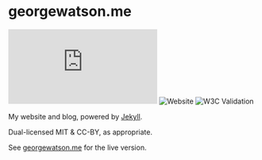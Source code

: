 # georgewatson.me

![GitHub](https://img.shields.io/github/license/georgewatson/georgewatson.me)
![Website](https://img.shields.io/website?url=https%3A%2F%2Fgeorgewatson.me)
![W3C Validation](https://img.shields.io/w3c-validation/html?targetUrl=https%3A%2F%2Fgeorgewatson.me)

My website and blog, powered by [Jekyll](https://jekyllrb.com/).

Dual-licensed MIT & CC-BY, as appropriate.

See [georgewatson.me](https://georgewatson.me) for the live version.
